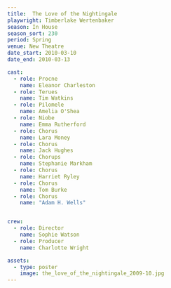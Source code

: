 ```yaml
---
title:  The Love of the Nightingale
playwright: Timberlake Wertenbaker
season: In House
season_sort: 230
period: Spring
venue: New Theatre
date_start: 2010-03-10
date_end: 2010-03-13

cast:
  - role: Procne
    name: Eleanor Charleston
  - role: Terues
    name: Tim Watkins
  - role: Pilomele
    name: Amelia O'Shea
  - role: Niobe
    name: Emma Rutherford
  - role: Chorus
    name: Lara Money
  - role: Chorus
    name: Jack Hughes
  - role: Chorups
    name: Stephanie Markham
  - role: Chorus
    name: Harriet Ryley
  - role: Chorus
    name: Tom Burke
  - role: Chorus
    name: "Adam H. Wells"


crew:
  - role: Director
    name: Sophie Watson
  - role: Producer
    name: Charlotte Wright

assets:
  - type: poster
    image: the_love_of_the_nightingale_2009-10.jpg
---
```

